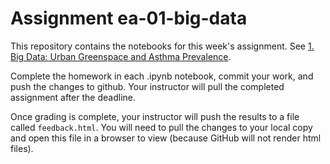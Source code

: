 # Assignment ea-01-big-data

This repository contains the notebooks for this week's assignment. See
[1. Big Data: Urban Greenspace and Asthma Prevalence](https://cu-esiil-edu.github.io/esiil-learning-portal/foundations/notebooks/11-big-data/big-data.html).

Complete
the homework in each .ipynb notebook, commit your work, and push the changes
to github. Your instructor will pull the completed assignment after the
deadline.

Once grading is complete, your instructor will push the results to a file
called `feedback.html`. You will need to pull the changes to your local copy
and open this file in a browser to view (because GitHub will not render html 
files).
